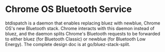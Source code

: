 # Chrome OS Bluetooth Service

btdispatch is a daemon that enables replacing bluez with newblue, Chrome OS's
new Bluetooth stack. Chrome interacts with this daemon instead of bluez, and the
daemon splits Chrome's Bluetooth requests to be forwarded to either bluez (for
Bluetooth Classic) or newblue (for Bluetooth Low Energy). The complete design
doc is at go/bluez-stack-split.
